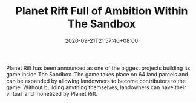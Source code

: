 ﻿---
title: "Planet Rift Full of Ambition Within The Sandbox"
date: 2020-09-21T21:57:40+08:00
lastmod: 2020-09-21T16:45:40+08:00
draft: false
authors: ["Vernon"]
description: "Planet Rift has been announced as one of the biggest projects building its game inside The Sandbox. The game takes place on 64 land parcels and can be expanded by allowing landowners to become contributors to the game. Without building anything themselves, landowners can have their virtual land monetized by Planet Rift."
featuredImage: "planet-rift-full-of-ambition-within-the-sandbox.png"
tags: ["Virtual World","Play to Earn"]
categories: ["news"]
news: ["Virtual World"]
weight: 
lightgallery: true
pinned: false
recommend: false
recommend1: false
---

Planet Rift has been announced as one of the biggest projects building its game inside The Sandbox. The game takes place on 64 land parcels and can be expanded by allowing landowners to become contributors to the game. Without building anything themselves, landowners can have their virtual land monetized by Planet Rift.

<!--more-->

